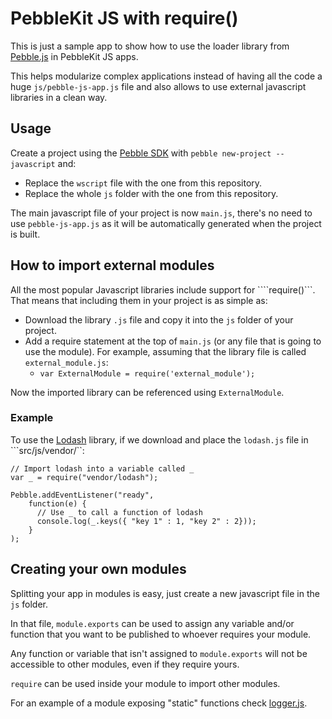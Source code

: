 PebbleKit JS with require()
===========================

This is just a sample app to show how to use the loader library from [Pebble.js](https://github.com/pebble/pebblejs) in PebbleKit JS apps.

This helps modularize complex applications instead of having all the code a huge ```js/pebble-js-app.js``` file and also allows to use external javascript libraries in a clean way.

## Usage

Create a project using the [Pebble SDK](https://developer.getpebble.com/sdk/) with ```pebble new-project --javascript``` and:

* Replace the ```wscript``` file with the one from this repository.
* Replace the whole ```js``` folder with the one from this repository.

The main javascript file of your project is now ```main.js```, there's no need to use ```pebble-js-app.js``` as it will be automatically generated when the project is built.

## How to import external modules

All the most popular Javascript libraries include support for ````require()```. That means that including them in your project is as simple as:

* Download the library ```.js``` file and copy it into the ```js``` folder of your project.
* Add a require statement at the top of ```main.js``` (or any file that is going to use the module). For example, assuming that the library file is called ```external_module.js```:
  - ```var ExternalModule = require('external_module');```

Now the imported library can be referenced using ```ExternalModule```.

### Example

To use the [Lodash](https://lodash.com/) library, if we download and place the ```lodash.js``` file in ```src/js/vendor/``:

```
// Import lodash into a variable called _
var _ = require("vendor/lodash");

Pebble.addEventListener("ready",
    function(e) {
      // Use _ to call a function of lodash
      console.log(_.keys({ "key 1" : 1, "key 2" : 2}));
    }
);
```

## Creating your own modules

Splitting your app in modules is easy, just create a new javascript file in the ```js``` folder.

In that file, ```module.exports``` can be used to assign any variable and/or function that you want to be published to whoever requires your module.

Any function or variable that isn't assigned to ```module.exports``` will not be accessible to other modules, even if they require yours.

```require``` can be used inside your module to import other modules.

For an example of a module exposing "static" functions check [logger.js](src/js/logger/logger.js).
